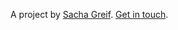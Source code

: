 A project by [Sacha Greif](http://twitter.com/SachaGreif). [Get in touch](http://sachagreif.com/contact).